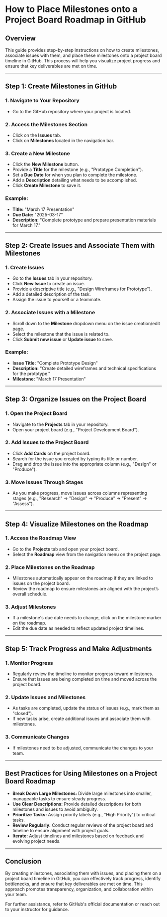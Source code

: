 # How to Place Milestones onto a Project Board Roadmap in GitHub

## Overview
This guide provides step-by-step instructions on how to create milestones, associate issues with them, and place these milestones onto a project board timeline in GitHub. This process will help you visualize project progress and ensure that key deliverables are met on time.

---

## Step 1: Create Milestones in GitHub

### 1. Navigate to Your Repository
- Go to the GitHub repository where your project is located.

### 2. Access the Milestones Section
- Click on the **Issues** tab.
- Click on **Milestones** located in the navigation bar.

### 3. Create a New Milestone
- Click the **New Milestone** button.
- Provide a **Title** for the milestone (e.g., "Prototype Completion").
- Set a **Due Date** for when you plan to complete the milestone.
- Add a **Description** detailing what needs to be accomplished.
- Click **Create Milestone** to save it.

### Example:
- **Title:** "March 17 Presentation"
- **Due Date:** "2025-03-17"
- **Description:** "Complete prototype and prepare presentation materials for March 17."

---

## Step 2: Create Issues and Associate Them with Milestones

### 1. Create Issues
- Go to the **Issues** tab in your repository.
- Click **New Issue** to create an issue.
- Provide a descriptive title (e.g., "Design Wireframes for Prototype").
- Add a detailed description of the task.
- Assign the issue to yourself or a teammate.

### 2. Associate Issues with a Milestone
- Scroll down to the **Milestone** dropdown menu on the issue creation/edit page.
- Select the milestone that the issue is related to.
- Click **Submit new issue** or **Update issue** to save.

### Example:
- **Issue Title:** "Complete Prototype Design"
- **Description:** "Create detailed wireframes and technical specifications for the prototype."
- **Milestone:** "March 17 Presentation"

---

## Step 3: Organize Issues on the Project Board

### 1. Open the Project Board
- Navigate to the **Projects** tab in your repository.
- Open your project board (e.g., "Project Development Board").

### 2. Add Issues to the Project Board
- Click **Add Cards** on the project board.
- Search for the issue you created by typing its title or number.
- Drag and drop the issue into the appropriate column (e.g., "Design" or "Produce").

### 3. Move Issues Through Stages
- As you make progress, move issues across columns representing stages (e.g., "Research" -> "Design" -> "Produce" -> "Present" -> "Assess").

---

## Step 4: Visualize Milestones on the Roadmap

### 1. Access the Roadmap View
- Go to the **Projects** tab and open your project board.
- Select the **Roadmap** view from the navigation menu on the project page.

### 2. Place Milestones on the Roadmap
- Milestones automatically appear on the roadmap if they are linked to issues on the project board.
- Review the roadmap to ensure milestones are aligned with the project’s overall schedule.

### 3. Adjust Milestones
- If a milestone's due date needs to change, click on the milestone marker on the roadmap.
- Edit the due date as needed to reflect updated project timelines.

---

## Step 5: Track Progress and Make Adjustments

### 1. Monitor Progress
- Regularly review the timeline to monitor progress toward milestones.
- Ensure that issues are being completed on time and moved across the project board.

### 2. Update Issues and Milestones
- As tasks are completed, update the status of issues (e.g., mark them as "closed").
- If new tasks arise, create additional issues and associate them with milestones.

### 3. Communicate Changes
- If milestones need to be adjusted, communicate the changes to your team.

---

## Best Practices for Using Milestones on a Project Board Roadmap

- **Break Down Large Milestones:** Divide large milestones into smaller, manageable tasks to ensure steady progress.
- **Use Clear Descriptions:** Provide detailed descriptions for both milestones and issues to avoid ambiguity.
- **Prioritize Tasks:** Assign priority labels (e.g., "High Priority") to critical tasks.
- **Review Regularly:** Conduct regular reviews of the project board and timeline to ensure alignment with project goals.
- **Iterate:** Adjust timelines and milestones based on feedback and evolving project needs.

---

## Conclusion
By creating milestones, associating them with issues, and placing them on a project board timeline in GitHub, you can effectively track progress, identify bottlenecks, and ensure that key deliverables are met on time. This approach promotes transparency, organization, and collaboration within your team.

For further assistance, refer to GitHub's official documentation or reach out to your instructor for guidance.


